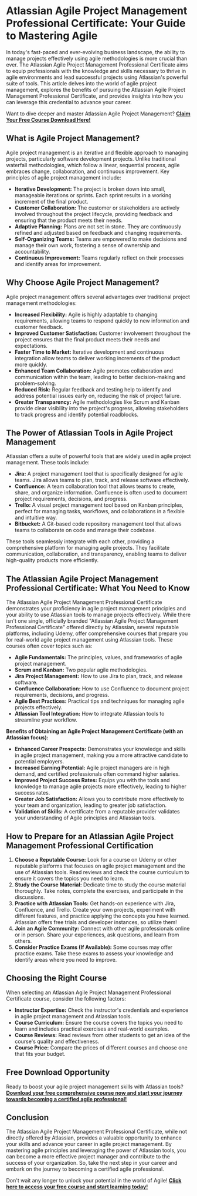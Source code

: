 # Atlassian Agile Project Management Professional Certificate: Your Guide to Mastering Agile

In today's fast-paced and ever-evolving business landscape, the ability to manage projects effectively using agile methodologies is more crucial than ever.  The Atlassian Agile Project Management Professional Certificate aims to equip professionals with the knowledge and skills necessary to thrive in agile environments and lead successful projects using Atlassian's powerful suite of tools. This article delves into the world of agile project management, explores the benefits of pursuing the Atlassian Agile Project Management Professional Certificate, and provides insights into how you can leverage this credential to advance your career.

Want to dive deeper and master Atlassian Agile Project Management?  **[Claim Your Free Course Download Here!](https://udemywork.com/atlassian-agile-project-management-professional-certificate)**

## What is Agile Project Management?

Agile project management is an iterative and flexible approach to managing projects, particularly software development projects. Unlike traditional waterfall methodologies, which follow a linear, sequential process, agile embraces change, collaboration, and continuous improvement. Key principles of agile project management include:

*   **Iterative Development:**  The project is broken down into small, manageable iterations or sprints. Each sprint results in a working increment of the final product.
*   **Customer Collaboration:**  The customer or stakeholders are actively involved throughout the project lifecycle, providing feedback and ensuring that the product meets their needs.
*   **Adaptive Planning:**  Plans are not set in stone. They are continuously refined and adjusted based on feedback and changing requirements.
*   **Self-Organizing Teams:**  Teams are empowered to make decisions and manage their own work, fostering a sense of ownership and accountability.
*   **Continuous Improvement:**  Teams regularly reflect on their processes and identify areas for improvement.

## Why Choose Agile Project Management?

Agile project management offers several advantages over traditional project management methodologies:

*   **Increased Flexibility:**  Agile is highly adaptable to changing requirements, allowing teams to respond quickly to new information and customer feedback.
*   **Improved Customer Satisfaction:**  Customer involvement throughout the project ensures that the final product meets their needs and expectations.
*   **Faster Time to Market:**  Iterative development and continuous integration allow teams to deliver working increments of the product more quickly.
*   **Enhanced Team Collaboration:**  Agile promotes collaboration and communication within the team, leading to better decision-making and problem-solving.
*   **Reduced Risk:**  Regular feedback and testing help to identify and address potential issues early on, reducing the risk of project failure.
*   **Greater Transparency:** Agile methodologies like Scrum and Kanban provide clear visibility into the project's progress, allowing stakeholders to track progress and identify potential roadblocks.

## The Power of Atlassian Tools in Agile Project Management

Atlassian offers a suite of powerful tools that are widely used in agile project management. These tools include:

*   **Jira:**  A project management tool that is specifically designed for agile teams. Jira allows teams to plan, track, and release software effectively.
*   **Confluence:**  A team collaboration tool that allows teams to create, share, and organize information. Confluence is often used to document project requirements, decisions, and progress.
*   **Trello:** A visual project management tool based on Kanban principles, perfect for managing tasks, workflows, and collaborations in a flexible and intuitive way.
*   **Bitbucket:**  A Git-based code repository management tool that allows teams to collaborate on code and manage their codebase.

These tools seamlessly integrate with each other, providing a comprehensive platform for managing agile projects.  They facilitate communication, collaboration, and transparency, enabling teams to deliver high-quality products more efficiently.

## The Atlassian Agile Project Management Professional Certificate: What You Need to Know

The Atlassian Agile Project Management Professional Certificate demonstrates your proficiency in agile project management principles and your ability to use Atlassian tools to manage projects effectively. While there isn't one single, officially branded "Atlassian Agile Project Management Professional Certificate" offered directly by Atlassian, several reputable platforms, including Udemy, offer comprehensive courses that prepare you for real-world agile project management using Atlassian tools. These courses often cover topics such as:

*   **Agile Fundamentals:**  The principles, values, and frameworks of agile project management.
*   **Scrum and Kanban:**  Two popular agile methodologies.
*   **Jira Project Management:**  How to use Jira to plan, track, and release software.
*   **Confluence Collaboration:**  How to use Confluence to document project requirements, decisions, and progress.
*   **Agile Best Practices:**  Practical tips and techniques for managing agile projects effectively.
*   **Atlassian Tool Integration:**  How to integrate Atlassian tools to streamline your workflow.

**Benefits of Obtaining an Agile Project Management Certificate (with an Atlassian focus):**

*   **Enhanced Career Prospects:**  Demonstrates your knowledge and skills in agile project management, making you a more attractive candidate to potential employers.
*   **Increased Earning Potential:**  Agile project managers are in high demand, and certified professionals often command higher salaries.
*   **Improved Project Success Rates:**  Equips you with the tools and knowledge to manage agile projects more effectively, leading to higher success rates.
*   **Greater Job Satisfaction:**  Allows you to contribute more effectively to your team and organization, leading to greater job satisfaction.
*   **Validation of Skills:** A certificate from a reputable provider validates your understanding of Agile principles and Atlassian tools.

## How to Prepare for an Atlassian Agile Project Management Professional Certification

1.  **Choose a Reputable Course:** Look for a course on Udemy or other reputable platforms that focuses on agile project management and the use of Atlassian tools.  Read reviews and check the course curriculum to ensure it covers the topics you need to learn.
2.  **Study the Course Material:**  Dedicate time to study the course material thoroughly.  Take notes, complete the exercises, and participate in the discussions.
3.  **Practice with Atlassian Tools:**  Get hands-on experience with Jira, Confluence, and Trello.  Create your own projects, experiment with different features, and practice applying the concepts you have learned. Atlassian offers free trials and developer instances, so utilize them!
4.  **Join an Agile Community:**  Connect with other agile professionals online or in person.  Share your experiences, ask questions, and learn from others.
5.  **Consider Practice Exams (If Available):** Some courses may offer practice exams. Take these exams to assess your knowledge and identify areas where you need to improve.

## Choosing the Right Course

When selecting an Atlassian Agile Project Management Professional Certificate course, consider the following factors:

*   **Instructor Expertise:**  Check the instructor's credentials and experience in agile project management and Atlassian tools.
*   **Course Curriculum:**  Ensure the course covers the topics you need to learn and includes practical exercises and real-world examples.
*   **Course Reviews:**  Read reviews from other students to get an idea of the course's quality and effectiveness.
*   **Course Price:**  Compare the prices of different courses and choose one that fits your budget.

## Free Download Opportunity

Ready to boost your agile project management skills with Atlassian tools? **[Download your free comprehensive course now and start your journey towards becoming a certified agile professional!](https://udemywork.com/atlassian-agile-project-management-professional-certificate)**

## Conclusion

The Atlassian Agile Project Management Professional Certificate, while not directly offered by Atlassian, provides a valuable opportunity to enhance your skills and advance your career in agile project management.  By mastering agile principles and leveraging the power of Atlassian tools, you can become a more effective project manager and contribute to the success of your organization. So, take the next step in your career and embark on the journey to becoming a certified agile professional.

Don't wait any longer to unlock your potential in the world of Agile! **[Click here to access your free course and start learning today!](https://udemywork.com/atlassian-agile-project-management-professional-certificate)**
